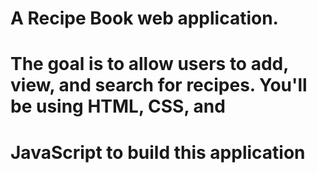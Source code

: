 # A Recipe Book web application.
# The goal is to allow users to add, view, and search for recipes. You'll be using HTML, CSS, and
# JavaScript to build this application